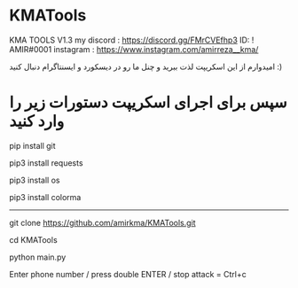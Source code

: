 # KMATools
KMA TOOLS V1.3
my discord : https://discord.gg/FMrCVEfhp3
ID: ! AMIR#0001
instagram : https://www.instagram.com/amirreza__kma/


امیدوارم از این اسکریپت لذت ببرید و چنل ما رو در دیسکورد و ایسنتاگرام دنبال کنید :)
# سپس برای اجرای اسکریپت دستورات زیر را وارد کنید

pip install git

pip3 install requests 

pip3 install os 

pip3 install colorma

____________________

git clone https://github.com/amirkma/KMATools.git

cd KMATools

python main.py

Enter phone number / press double ENTER / stop attack = Ctrl+c
